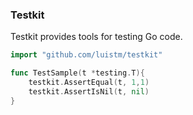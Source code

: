### Testkit

Testkit provides tools for testing Go code.

```go
import "github.com/luistm/testkit"

func TestSample(t *testing.T){
	testkit.AssertEqual(t, 1,1)
	testkit.AssertIsNil(t, nil)
}
```
